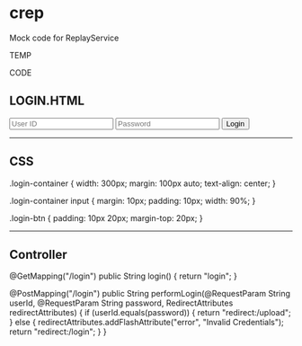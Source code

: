 # crep
Mock code for ReplayService

TEMP

CODE





LOGIN.HTML
------------------
<!DOCTYPE html>
<html xmlns:th="http://www.thymeleaf.org">
<head>
    <meta charset="UTF-8">
    <title>Login</title>
    <link rel="stylesheet" th:href="@{/styles.css}" />
</head>
<body>
    <div class="login-container">
        <form th:action="@{/login}" method="post">
            <input type="text" placeholder="User ID" name="userId" required />
            <input type="password" placeholder="Password" name="password" required />
            <button type="submit" class="login-btn">Login</button>
        </form>
    </div>
</body>
</html>

---------
CSS
---------
.login-container {
    width: 300px;
    margin: 100px auto;
    text-align: center;
}

.login-container input {
    margin: 10px;
    padding: 10px;
    width: 90%;
}

.login-btn {
    padding: 10px 20px;
    margin-top: 20px;
}


--------
Controller
-----------
@GetMapping("/login")
public String login() {
    return "login";
}

@PostMapping("/login")
public String performLogin(@RequestParam String userId, @RequestParam String password, RedirectAttributes redirectAttributes) {
    if (userId.equals(password)) {
        return "redirect:/upload";
    } else {
        redirectAttributes.addFlashAttribute("error", "Invalid Credentials");
        return "redirect:/login";
    }
}


